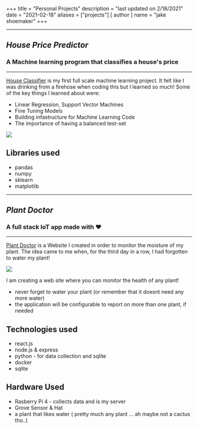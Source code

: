 +++
title = "Personal Projects"
description = "last updated on 2/18/2021"
date = "2021-02-18"
aliases = ["projects"]
[ author ]
  name = "jake shoemaker"
+++

---
## *House Price Predictor*
### A Machine learning program that classifies a house's price
---
[House Classifier](https://github.com/jakeshoemaker/house-classifier) is my first full scale machine learning project. It felt like I was drinking from a firehose when coding this but I learned so much! Some of the key things I learned about were:
    
* Linear Regression, Support Vector Machines
* Fine Tuning Models
* Building infastructure for Machine Learning Code
* The importance of having a balanced test-set

![](/house-classifier.PNG)
<!-- <img src='/resources/_gen/images/house-classifier.PNG'> -->

## Libraries used
- pandas
- numpy
- sklearn
- matplotlib

---
## *Plant Doctor*
### A full stack IoT app made with &#10084;
---
[Plant Doctor](https://github.com/jakeshoemaker/plantDoctor) is a Website I created in order to monitor the moisture of my plant. The idea came to me when, for the third day in a row, I had forgotten to water my plant!

![](/plant-doc.PNG)

I am creating a web site where you can monitor the health of any plant! 
- never forget to water your plant (or remember that it doesnt need any more water)
- the application will be configurable to report on more than one plant, if needed

## Technologies used
- react.js 
- node.js & express
- python - for data collection and sqlite
- docker
- sqlite

## Hardware Used 
- Rasberry Pi 4 - collects data and is my server
- Grove Sensor & Hat
- a plant that likes water ( pretty much any plant ... ah maybe not a cactus tho..)

